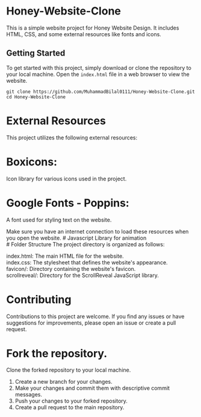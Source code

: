 # Honey-Website-Clone
This is a simple website project for Honey Website Design. It includes HTML, CSS, and some external resources like fonts and icons.
## Getting Started

To get started with this project, simply download or clone the repository to your local machine. Open the `index.html` file in a web browser to view the website.

```shell
git clone https://github.com/MuhammadBilal0111/Honey-Website-Clone.git
cd Honey-Website-Clone
```
# External Resources
This project utilizes the following external resources:

# Boxicons: 
  Icon library for various icons used in the project.
  <link href='https://unpkg.com/boxicons@2.1.4/css/boxicons.min.css' rel='stylesheet'>
      
# Google Fonts - Poppins: 
  A font used for styling text on the website.
  <link href="https://fonts.googleapis.com/css2?family=Poppins:wght@300;800&display=swap" rel="stylesheet">
Make sure you have an internet connection to load these resources when you open the website.
# Javascript Library for animation
    <script src="https://unpkg.com/scrollreveal"></script><br>
# Folder Structure
The project directory is organized as follows:

index.html: The main HTML file for the website.<br>
index.css: The stylesheet that defines the website's appearance.<br>
favicon/: Directory containing the website's favicon.<br>
scrollreveal/: Directory for the ScrollReveal JavaScript library.<br>

# Contributing
Contributions to this project are welcome. If you find any issues or have suggestions for improvements, please open an issue or create a pull request.

# Fork the repository.
Clone the forked repository to your local machine.
1. Create a new branch for your changes.
2. Make your changes and commit them with descriptive commit messages.
3. Push your changes to your forked repository.
4. Create a pull request to the main repository.
